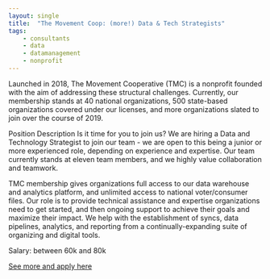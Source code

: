 ```yaml
---
layout: single
title:  "The Movement Coop: (more!) Data & Tech Strategists"
tags: 
    - consultants
    - data
    - datamanagement
    - nonprofit
---
```


Launched in 2018, The Movement Cooperative (TMC) is a nonprofit founded with the aim of addressing these structural challenges. Currently, our membership stands at 40 national organizations, 500 state-based organizations covered under our licenses, and more organizations slated to join over the course of 2019.

Position Description
Is it time for you to join us? We are hiring a Data and Technology Strategist to join our team - we are open to this being a junior or more experienced role, depending on experience and expertise. Our team currently stands at eleven team members, and we highly value collaboration and teamwork.

TMC membership gives organizations full access to our data warehouse and analytics platform, and unlimited access to national voter/consumer files. Our role is to provide technical assistance and expertise organizations need to get started, and then ongoing support to achieve their goals and maximize their impact. We help with the establishment of syncs, data pipelines, analytics, and reporting from a continually-expanding suite of organizing and digital tools.


Salary: between 60k and 80k


[See more and apply here](https://boards.greenhouse.io/tmc/jobs/4382426002)
